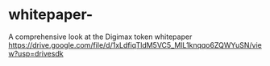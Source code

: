 # whitepaper-
A comprehensive look at the Digimax token whitepaper 
https://drive.google.com/file/d/1xLdfiqTldM5VC5_MlL1knqqo6ZQWYuSN/view?usp=drivesdk
